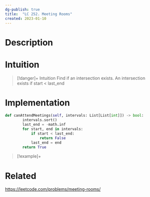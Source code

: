 ```yaml
---
dg-publish: true
title:  "LC 252. Meeting Rooms"
created: 2023-01-10
---
```



# Description


# Intuition

>[!danger]+ Intuition
>Find if an intersection exists. An intersection exists if start < last_end


# Implementation
```python
def canAttendMeetings(self, intervals: List[List[int]]) -> bool:
        intervals.sort()
        last_end = -math.inf
        for start, end in intervals:
            if start < last_end:
                return False
            last_end = end 
        return True
```

>[!example]+ 


# Related
https://leetcode.com/problems/meeting-rooms/